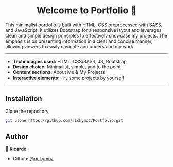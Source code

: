 <h1 align="center">Welcome to Portfolio 👋</h1>

This minimalist portfolio is built with HTML, CSS preprocessed with SASS, and JavaScript. It utilizes Bootstrap for a responsive layout and leverages clean and simple design principles to effectively showcase my projects. The emphasis is on presenting information in a clear and concise manner, allowing viewers to easily navigate and understand my work.

---

- **Technologies used:** HTML, CSS/SASS, JS, Bootstrap
- **Design choice:** Minimalist, simple, and to the point
- **Content sections:** About Me **&** My Projects
- **Interactive elements:** `Try` some projects by yourself

---

## Installation

Clone the repository.

```bash
git clone https://github.com/rickymoz/Portfolio.git
```

## Author

👤 **Ricardo**

- Github: [@rickymoz](https://github.com/rickymoz)

